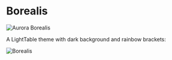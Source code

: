 Borealis
========

![Aurora Borealis](https://raw.github.com/wiki/Misophistful/borealis-lighttable-theme/Borealis.jpg)

A LightTable theme with dark background and rainbow brackets:

![Borealis](https://raw.github.com/wiki/Misophistful/borealis-lighttable-theme/borealis-lightable-theme.png)


